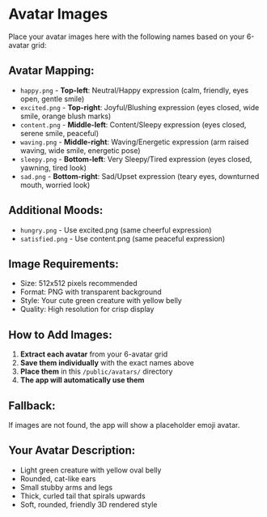 # Avatar Images

Place your avatar images here with the following names based on your 6-avatar grid:

## Avatar Mapping:
- `happy.png` - **Top-left**: Neutral/Happy expression (calm, friendly, eyes open, gentle smile)
- `excited.png` - **Top-right**: Joyful/Blushing expression (eyes closed, wide smile, orange blush marks)
- `content.png` - **Middle-left**: Content/Sleepy expression (eyes closed, serene smile, peaceful)
- `waving.png` - **Middle-right**: Waving/Energetic expression (arm raised waving, wide smile, energetic pose)
- `sleepy.png` - **Bottom-left**: Very Sleepy/Tired expression (eyes closed, yawning, tired look)
- `sad.png` - **Bottom-right**: Sad/Upset expression (teary eyes, downturned mouth, worried look)

## Additional Moods:
- `hungry.png` - Use excited.png (same cheerful expression)
- `satisfied.png` - Use content.png (same peaceful expression)

## Image Requirements:
- Size: 512x512 pixels recommended
- Format: PNG with transparent background
- Style: Your cute green creature with yellow belly
- Quality: High resolution for crisp display

## How to Add Images:
1. **Extract each avatar** from your 6-avatar grid
2. **Save them individually** with the exact names above
3. **Place them** in this `/public/avatars/` directory
4. **The app will automatically use them**

## Fallback:
If images are not found, the app will show a placeholder emoji avatar.

## Your Avatar Description:
- Light green creature with yellow oval belly
- Rounded, cat-like ears
- Small stubby arms and legs
- Thick, curled tail that spirals upwards
- Soft, rounded, friendly 3D rendered style
